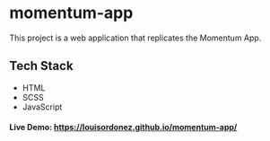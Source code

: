 # momentum-app

This project is a web application that replicates the Momentum App.

## Tech Stack

- HTML
- SCSS
- JavaScript

#### Live Demo: https://louisordonez.github.io/momentum-app/
